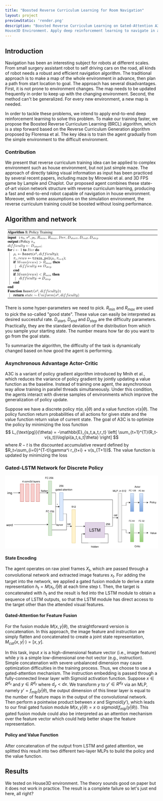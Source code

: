 ```yaml
---
title: "Boosted Reverse Curriculum Learning for Room Navigation"
layout: project
previewStatic: 'render.png'
description: "Boosted Reverse Curriculum Learning on Gated-Attention A3C for Room Navigation in
House3D Environment. Apply deep reinforcement learning to navigate in a house."
---
```


## Introduction
Navigation has been an interesting subject for robots at different scales. From small surgery assistant robot to self driving cars on the road, all kinds of robot needs a robust and efficient navigation algorithm. The traditional approach is to make a map of the whole environment in advance, then plan a path from start location to goal. The approach has several disadvantages. First, it is not prone to environment changes. The map needs to be updated frequently in order to keep up with the changing environment. Second, the method can't be generalized. For every new environment, a new map is needed. 

In order to tackle these problems, we intend to apply end-to-end deep reinforcement learning to solve this problem. To make our training faster, we propose the Boosted Reverse Curriculum Learning (BRCL) algorithm, which is a step forward based on the Reverse Curriculum Generation algorithm proposed by Florensa et al. The key idea is to train the agent gradually from the simple environment to the difficult environment.

### Contribution
We present that reverse curriculum training idea can be applied to complex environment such as house environment, but not just simple maze. The approach of directly taking visual information as input has been practiced by several recent papers, including maze by Mirowski et al. and 3D FPS game by Lample and Chaplot. Our proposed agent combines these state-of-art vision network structure with reverse curriculum learning, producing a fast and end-to-end robot capable of navigation in house environment. Moreover, with some assumptions on the simulation environment, the reverse curriculum training could be boosted without losing performance. 

## Algorithm and network

![algorithm](algorithm.png)

There is some hyper-parameters we need to pick. $R_{min}$ and $R_{max}$ are used to pick the so-called "good state". These value can easily be interpreted as desired successful rate. $D_{start},~D_{end}~\text{and}~D_{step}$ are the difficulty parameters. Practically, they are the standard deviation of the distribution from which you sample your starting state. The number means how far do you want to go from the goal state.

To summarize the algorithm, the difficulty of the task is dynamically changed based on how good the agent is performing.

### Asynchronous Advantage Actor-Critic

A3C is a variant of policy gradient algorithm introduced by Mnih et al., which reduces the variance of policy gradient by jointly updating a value function as the baseline. Instead of training one agent, the asynchronous way allow training in parallel threads simultaneously. Under this condition, the agents interact with diverse samples of environments which improve the generalization of policy update. 

Suppose we have a discrete policy $\pi(a,s|\theta)$ and a value function $v(s|\theta)$. The policy function return probabilities of all actions for given state and the value function return value of current state. The goal of A3C is to optimize the policy by minimizing the loss function
$$
L_{\text{pg}}(\theta) = -\mathbb{E}_{s_t,a_t,r_t} \left[ \sum_{t=1}^{T}(R_t-v(s_t))\log\pi(a_t,s_t|\theta) \right]
$$
where $R-t$ is the discounted accumulative reward defined by $R_t=\sum_{i=0}^{T-t}\gamma^i r_{t+i} + v(s_{T+1})$.
The value function is updated by minimizing the loss

### Gated-LSTM Network for Discrete Policy

![network](Gated_LSTM.png)

#### State Encoding

The agent operates on raw pixel frames $X_t$, which are passed through a convolutional network and extracted image features $x_t$. For adding the target into the network, we applied a gated fusion module to derive a state representation $h_t=M(x_t,I|\theta)$ at each time step t. Then, the target is concatenated with $h_t$ and the result is fed into the LSTM module to obtain a sequence of LSTM outputs, so that the LSTM module has direct access to the target other than the attended visual features.

#### Gated-Attention for Feature Fusion

For the fusion module $M(x, y|\theta)$, the straightforward version is concatenation. In this approach, the image feature and instruction are simply flatten and concatenated to create a joint state representation, $M_{cat}(x, y|\cdot) = [x, y]$. 

In this task, input $x$ is a high-dimensional feature vector (i.e., image feature) while $y$ is a simple low-dimensional one-hot vector (e.g., instruction). Simple concatenation with severe unbalanced dimension may cause optimization difficulties in the training process. Thus, we choose to use a gated-attention mechanism. The instruction embedding is passed through a fully-connected linear layer with Sigmoid activation function. Suppose $x \in R^{d_x}$ and $y \in R^{d_y}$ where $d_y < dx$. We transform $y$ to $y' \in R^{d_X}$ via an MLP, namely $y' = f_{mlp}(y|\theta)$, the output dimension of this linear layer is equal to the number of feature maps in the output of the convolutional network. Then perform a pointwise product between $x$ and Sigmoid($y'$), which leads to our final gated fusion module $M(x, y|\theta) = x \odot sigmoid(f_{mlp}(y|\theta))$. This gated fusion module could also be interpreted as an attention mechanism over the feature vector which could help better shape the feature representation.

#### Policy and Value Function

After concatenation of the output from LSTM and gated attention, we splitted this result into two different two-layer MLPs to build the policy and the value function. 

## Results

We tested on House3D environment. The theory sounds good on paper but it does not work in practice. The result is a complete failure so let's just end here, all right?
